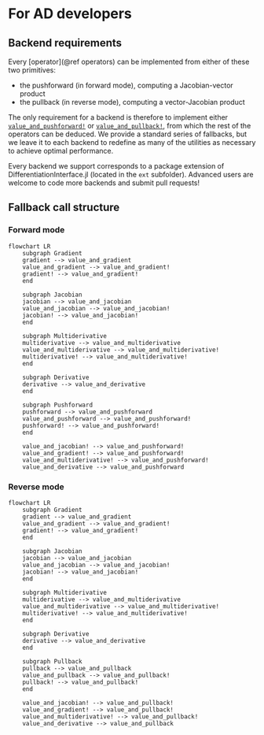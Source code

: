 # For AD developers

## Backend requirements

Every [operator](@ref operators) can be implemented from either of these two primitives:

- the pushforward (in forward mode), computing a Jacobian-vector product
- the pullback (in reverse mode), computing a vector-Jacobian product

The only requirement for a backend is therefore to implement either [`value_and_pushforward!`](@ref) or [`value_and_pullback!`](@ref), from which the rest of the operators can be deduced.
We provide a standard series of fallbacks, but we leave it to each backend to redefine as many of the utilities as necessary to achieve optimal performance.

Every backend we support corresponds to a package extension of DifferentiationInterface.jl (located in the `ext` subfolder).
Advanced users are welcome to code more backends and submit pull requests!

## Fallback call structure

### Forward mode

```mermaid
flowchart LR
    subgraph Gradient
    gradient --> value_and_gradient
    value_and_gradient --> value_and_gradient!
    gradient! --> value_and_gradient!
    end

    subgraph Jacobian
    jacobian --> value_and_jacobian
    value_and_jacobian --> value_and_jacobian!
    jacobian! --> value_and_jacobian!
    end

    subgraph Multiderivative
    multiderivative --> value_and_multiderivative
    value_and_multiderivative --> value_and_multiderivative!
    multiderivative! --> value_and_multiderivative!
    end

    subgraph Derivative
    derivative --> value_and_derivative
    end

    subgraph Pushforward
    pushforward --> value_and_pushforward
    value_and_pushforward --> value_and_pushforward!
    pushforward! --> value_and_pushforward!
    end

    value_and_jacobian! --> value_and_pushforward!
    value_and_gradient! --> value_and_pushforward!
    value_and_multiderivative! --> value_and_pushforward!
    value_and_derivative --> value_and_pushforward
```

### Reverse mode

```mermaid
flowchart LR
    subgraph Gradient
    gradient --> value_and_gradient
    value_and_gradient --> value_and_gradient!
    gradient! --> value_and_gradient!
    end

    subgraph Jacobian
    jacobian --> value_and_jacobian
    value_and_jacobian --> value_and_jacobian!
    jacobian! --> value_and_jacobian!
    end

    subgraph Multiderivative
    multiderivative --> value_and_multiderivative
    value_and_multiderivative --> value_and_multiderivative!
    multiderivative! --> value_and_multiderivative!
    end

    subgraph Derivative
    derivative --> value_and_derivative
    end

    subgraph Pullback
    pullback --> value_and_pullback
    value_and_pullback --> value_and_pullback!
    pullback! --> value_and_pullback!
    end

    value_and_jacobian! --> value_and_pullback!
    value_and_gradient! --> value_and_pullback!
    value_and_multiderivative! --> value_and_pullback!
    value_and_derivative --> value_and_pullback
```
